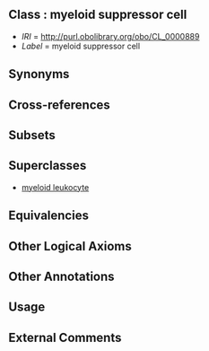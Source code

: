 
## Class : myeloid suppressor cell

 * *IRI* = http://purl.obolibrary.org/obo/CL_0000889
 * *Label* = myeloid suppressor cell

## Synonyms


## Cross-references


## Subsets


## Superclasses

 * [myeloid leukocyte](../../CL/66/CL_0000766.md)

## Equivalencies


## Other Logical Axioms


## Other Annotations


## Usage


## External Comments

